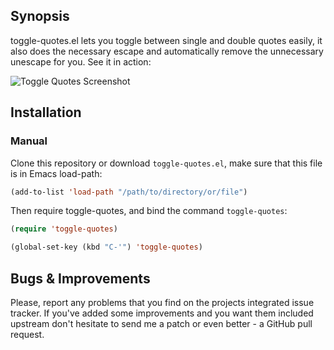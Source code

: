 ## Synopsis ##

toggle-quotes.el lets you toggle between single and double quotes
easily, it also does the necessary escape and automatically remove the
unnecessary unescape for you. See it in action:

![Toggle Quotes Screenshot](https://github.com/toctan/toggle-quotes.el/raw/master/screenshots/toggle-quotes.gif)

## Installation ##

### Manual ###

Clone this repository or download `toggle-quotes.el`, make sure that
this file is in Emacs load-path:

```lisp
(add-to-list 'load-path "/path/to/directory/or/file")
```

Then require toggle-quotes, and bind the command `toggle-quotes`:

```lisp
(require 'toggle-quotes)

(global-set-key (kbd "C-'") 'toggle-quotes)
```

## Bugs & Improvements ##

Please, report any problems that you find on the projects integrated
issue tracker. If you've added some improvements and you want them
included upstream don't hesitate to send me a patch or even better - a
GitHub pull request.

